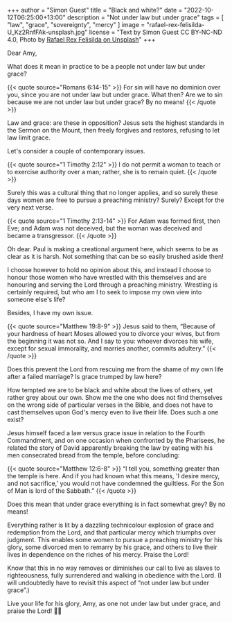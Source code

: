 +++
author = "Simon Guest"
title = "Black and white?"
date = "2022-10-12T06:25:00+13:00"
description = "Not under law but under grace"
tags = [ "law", "grace", "sovereignty", "mercy" ]
image = "rafael-rex-felisilda-U_Kz2RnfFAk-unsplash.jpg"
license = "Text by Simon Guest CC BY-NC-ND 4.0, Photo by [Rafael Rex Felisilda on Unsplash](https://unsplash.com/photos/U_Kz2RnfFAk)"
+++

Dear Amy,

What does it mean in practice to be a people not under law but under grace?

{{< quote source="Romans 6:14-15" >}}
For sin will have no dominion over you, since you are not under law but under grace. What then? Are we to sin because we are not under law but under grace? By no means!
{{< /quote >}}

Law and grace: are these in opposition? Jesus sets the highest standards in the Sermon on the Mount, then freely forgives and restores, refusing to let law limit grace.

Let's consider a couple of contemporary issues.

{{< quote source="1 Timothy 2:12" >}}
I do not permit a woman to teach or to exercise authority over a man; rather, she is to remain quiet.
{{< /quote >}}

Surely this was a cultural thing that no longer applies, and so surely these days women are free to pursue a preaching ministry? Surely? Except for the very next verse.

{{< quote source="1 Timothy 2:13-14" >}}
For Adam was formed first, then Eve; and Adam was not deceived, but the woman was deceived and became a transgressor.
{{< /quote >}}

Oh dear. Paul is making a creational argument here, which seems to be as clear as it is harsh. Not something that can be so easily brushed aside then!

I choose however to hold no opinion about this, and instead I choose to honour those women who have wrestled with this themselves and are honouring and serving the Lord through a preaching ministry. Wrestling is certainly required, but who am I to seek to impose my own view into someone else's life?

Besides, I have my own issue.

{{< quote source="Matthew 19:8-9" >}}
Jesus said to them, “Because of your hardness of heart Moses allowed you to divorce your wives, but from the beginning it was not so. And I say to you: whoever divorces his wife, except for sexual immorality, and marries another, commits adultery.”
{{< /quote >}}

Does this prevent the Lord from rescuing me from the shame of my own life after a failed marriage? Is grace trumped by law here?

How tempted we are to be black and white about the lives of others, yet rather grey about our own. Show me the one who does not find themselves on the wrong side of particular verses in the Bible, and does not have to cast themselves upon God's mercy even to live their life. Does such a one exist?

Jesus himself faced a law versus grace issue in relation to the Fourth Commandment, and on one occasion when confronted by the Pharisees, he related the story of David apparently breaking the law by eating with his men consecrated bread from the temple, before concluding:

{{< quote source="Matthew 12:6-8" >}}
“I tell you, something greater than the temple is here. And if you had known what this means, 'I desire mercy, and not sacrifice,' you would not have condemned the guiltless. For the Son of Man is lord of the Sabbath.”
{{< /quote >}}

Does this mean that under grace everything is in fact somewhat grey? By no means!

Everything rather is lit by a dazzling technicolour explosion of grace and redemption from the Lord, and that particular mercy which triumphs over judgment. This enables some women to pursue a preaching ministry for his glory, some divorced men to remarry by his grace, and others to live their lives in dependence on the riches of his mercy. Praise the Lord!

Know that this in no way removes or diminishes our call to live as slaves to righteousness, fully surrendered and walking in obedience with the Lord. (I will undoubtedly have to revisit this aspect of “not under law but under grace”.)

Live your life for his glory, Amy, as one not under law but under grace, and praise the Lord! 🙏🙌
